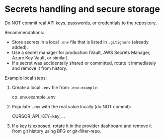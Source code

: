 # Secrets handling and secure storage

Do NOT commit real API keys, passwords, or credentials to the repository.

Recommendations:

- Store secrets in a local `.env` file that is listed in `.gitignore` (already added).
- Use a secret manager for production (Vault, AWS Secrets Manager, Azure Key Vault, or similar).
- If a secret was accidentally shared or committed, rotate it immediately and remove it from history.

Example local steps:

1. Create a local `.env` file from `.env.example`:

   cp .env.example .env

2. Populate `.env` with the real value locally (do NOT commit):

   CURSOR_API_KEY=key_...

3. If a key is exposed, rotate it in the provider dashboard and remove it from git history using BFG or git-filter-repo.
